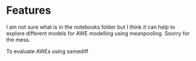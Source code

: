 # Features

I am not sure what is in the notebooks folder but I think it can help to explore different models for AWE modelling using meanpooling. Soorry for the mess.

To evaluate AWEs using samediff 
